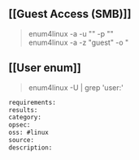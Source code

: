 
## [[Guest Access (SMB)]]
> enum4linux -a -u "" -p "" <dc-ip>  
> enum4linux -a -z "guest" -o " <dc-ip>  

## [[User enum]]
> enum4linux -U <dc-ip> | grep 'user:'

```meta
requirements: 
results: 
category: 
opsec: 
oss: #linux
source: 
description: 
```
